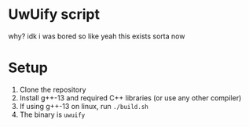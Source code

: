# UwUify script
why? idk i was bored so like yeah this exists sorta now

# Setup
1. Clone the repository
2. Install g++-13 and required C++ libraries (or use any other compiler)
3. If using g++-13 on linux, run `./build.sh`
4. The binary is `uwuify`